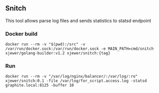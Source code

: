 ## Snitch

This tool allows parse log files and sends statistics to statsd endpoint

### Docker build

```
docker run --rm -v "$(pwd):/src" -v /var/run/docker.sock:/var/run/docker.sock -e MAIN_PATH=cmd/snitch xjewer/golang-builder:v1.2 xjewer/snitch:{tag}
```


### Run


```
docker run --rm -v "/var/log/nginx/balancer/:/var/log/:ro" xjewer/snitch:0.1 -file /var/log/for_script.access.log -statsd graphite.local:8125 -buffer 10
```
